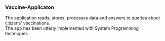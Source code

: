 ### Vaccine-Applicaton

The application reads, stores, processes data and answers to queries about citizens’ vaccinations.  
The app has been utterly implemented with System Programming techniques
